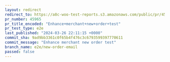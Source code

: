 ```yaml
---
layout: redirect
redirect_to: https://a8c-woo-test-reports.s3.amazonaws.com/public/pr/45965/e2e/index.html
pr_number: 45965
pr_title_encoded: "Enhance+merchant+new+order+test"
pr_test_type: e2e
last_published: "2024-03-26 22:11:15 +0000"
commit_sha: 9ad9bb3361c0f65b4f476c3c6793599397770611
commit_message: "Enhance merchant new order test"
branch_name: e2e/new-order-email
passed: false
---
```

